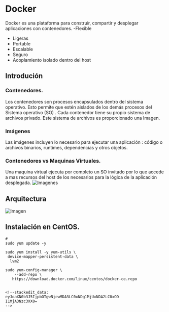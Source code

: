 # Docker
Docker es una plataforma para construir, compartir y desplegar aplicaciones con contenedores. 
-Flexible
- Ligeras
- Portable 
- Escalable 
- Seguro
- Acoplamiento isolado dentro del host

## Introdución 
### Contenedores. 
Los contenedores son procesos encapsulados dentro del sistema operativo. Esto permite que estén aislados de los demás procesos del Sistema operativo (SO) . Cada contenedor tiene su propio sistema de archivos privado. Este sistema de archivos es proporcionado una Imagen.

###  Imágenes
Las imágenes incluyen lo necesario para ejecutar una aplicación : código o archivos binarios, runtimes, dependencias y otros objetos. 
### Contenedores vs Maquinas Virtuales. 
Una maquina virtual ejecuta por completo un SO invitado por lo que accede a mas recursos del host de los necesarios para la lógica de la aplicación desplegada. 
![Imagenes](https://docs.docker.com/images/Container%402x.png)

## Arquitectura 
![Imagen](https://www.docker.com/sites/default/files/d8/styles/large/public/2018-11/Docker-Website-2018-Diagrams-071918-V5_a-Docker-Engine-page-first-panel.png?itok=TFiL1wtt)
## Instalación en CentOS.
```
# 
sudo yum update -y

sudo yum install -y yum-utils \
 device-mapper-persistent-data \
  lvm2
  
sudo yum-config-manager \
    --add-repo \
   https://download.docker.com/linux/centos/docker-ce.repo
```
  
  
```

<!--stackedit_data:
eyJoaXN0b3J5IjpbOTgwNjcwMDA3LC0xNDg1MjUxNDA2LC0xOD
I1MjA3Nzc3XX0=
-->